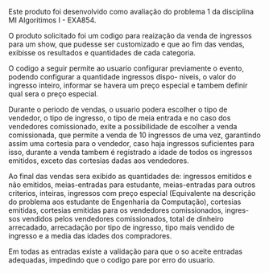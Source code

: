 Este produto foi desenvolvido como avaliação do problema 1 da disciplina MI Algoritimos I - EXA854.

O produto solicitado foi um codigo para reaização da venda de ingressos para um show, que pudesse ser customizado e 
que ao fim das vendas, exibisse os resultados e quantidades de cada categoria.

O codigo a seguir permite ao usuario configurar previamente o evento, podendo configurar a quantidade ingressos dispo-
niveis, o valor do ingresso inteiro, informar se havera um preço especial e tambem definir qual sera o preço especial.

Durante o periodo de vendas, o usuario podera escolher o tipo de vendedor, o tipo de ingresso, o tipo de meia entrada
e no caso dos vendedores comissionado, exite a possibilidade de escolher a venda comissionada, que permite a venda de 10
ingressos de uma vez, garantindo assim uma cortesia para o vendedor, caso haja ingressos suficientes para isso, durante
a venda tambem é registrado a idade de todos os ingressos emitidos, exceto das cortesias dadas aos vendedores.

Ao final das vendas sera exibido as quantidades de: ingressos emitidos e não emitidos, meias-entradas para estudante,
meias-entradas para outros criterios, inteiras, ingressos com preço especial (Equivalente na descrição do problema aos 
estudante de Engenharia da Computação), cortesias emitidas, cortesias emitidas para os vendedores comissionados, ingres-
sos vendidos pelos vendedores comissionados, total de dinheiro arrecadado, arrecadação por tipo de ingresso, tipo mais
vendido de ingresso e a media das idades dos compradores.

Em todas as entradas existe a validação para que o so aceite entradas adequadas, impedindo que o codigo pare por erro
do usuario.
